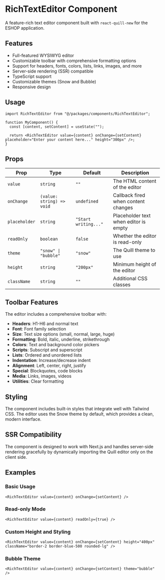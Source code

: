 # RichTextEditor Component

A feature-rich text editor component built with `react-quill-new` for the ESHOP application.

## Features

- Full-featured WYSIWYG editor
- Customizable toolbar with comprehensive formatting options
- Support for headers, fonts, colors, lists, links, images, and more
- Server-side rendering (SSR) compatible
- TypeScript support
- Customizable themes (Snow and Bubble)
- Responsive design

## Usage

```tsx
import RichTextEditor from "@/packages/components/RichTextEditor";

function MyComponent() {
  const [content, setContent] = useState("");

  return <RichTextEditor value={content} onChange={setContent} placeholder="Enter your content here..." height="300px" />;
}
```

## Props

| Prop          | Type                      | Default              | Description                           |
| ------------- | ------------------------- | -------------------- | ------------------------------------- |
| `value`       | `string`                  | `""`                 | The HTML content of the editor        |
| `onChange`    | `(value: string) => void` | `undefined`          | Callback fired when content changes   |
| `placeholder` | `string`                  | `"Start writing..."` | Placeholder text when editor is empty |
| `readOnly`    | `boolean`                 | `false`              | Whether the editor is read-only       |
| `theme`       | `"snow" \| "bubble"`      | `"snow"`             | The Quill theme to use                |
| `height`      | `string`                  | `"200px"`            | Minimum height of the editor          |
| `className`   | `string`                  | `""`                 | Additional CSS classes                |

## Toolbar Features

The editor includes a comprehensive toolbar with:

- **Headers**: H1-H6 and normal text
- **Font**: Font family selection
- **Size**: Text size options (small, normal, large, huge)
- **Formatting**: Bold, italic, underline, strikethrough
- **Colors**: Text and background color pickers
- **Scripts**: Subscript and superscript
- **Lists**: Ordered and unordered lists
- **Indentation**: Increase/decrease indent
- **Alignment**: Left, center, right, justify
- **Special**: Blockquotes, code blocks
- **Media**: Links, images, videos
- **Utilities**: Clear formatting

## Styling

The component includes built-in styles that integrate well with Tailwind CSS. The editor uses the Snow theme by default, which provides a clean, modern interface.

## SSR Compatibility

The component is designed to work with Next.js and handles server-side rendering gracefully by dynamically importing the Quill editor only on the client side.

## Examples

### Basic Usage

```tsx
<RichTextEditor value={content} onChange={setContent} />
```

### Read-only Mode

```tsx
<RichTextEditor value={content} readOnly={true} />
```

### Custom Height and Styling

```tsx
<RichTextEditor value={content} onChange={setContent} height="400px" className="border-2 border-blue-500 rounded-lg" />
```

### Bubble Theme

```tsx
<RichTextEditor value={content} onChange={setContent} theme="bubble" />
```

